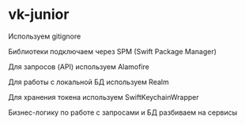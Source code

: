 # vk-junior

Используем gitignore

Библиотеки подключаем через SPM (Swift Package Manager)

Для запросов (API) используем Alamofire

Для работы с локальной БД используем Realm

Для хранения токена используем SwiftKeychainWrapper

Бизнес-логику по работе с запросами и БД разбиваем на сервисы
